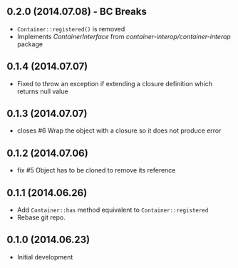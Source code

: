 ## 0.2.0 (2014.07.08) - BC Breaks

* `Container::registered()` is removed
* Implements *ContainerInterface* from *container-interop/container-interop*
  package

## 0.1.4 (2014.07.07)

* Fixed to throw an exception if extending a closure definition which returns
  null value

## 0.1.3 (2014.07.07)

* closes #6 Wrap the object with a closure so it does not produce error

## 0.1.2 (2014.07.06)

* fix #5 Object has to be cloned to remove its reference

## 0.1.1 (2014.06.26)

* Add `Container::has` method equivalent to `Container::registered`
* Rebase git repo.

## 0.1.0 (2014.06.23)

* Initial development
